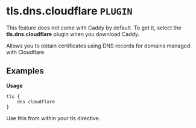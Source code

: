 # tls.dns.cloudflare `PLUGIN`

This feature does not come with Caddy by default. To get it, select the **tls.dns.cloudflare** plugin when you download Caddy.

Allows you to obtain certificates using DNS records for domains managed with Cloudflare.

## Examples
**Usage** 
``` 
tls {
    dns cloudflare
}
```
Use this from within your tls directive.